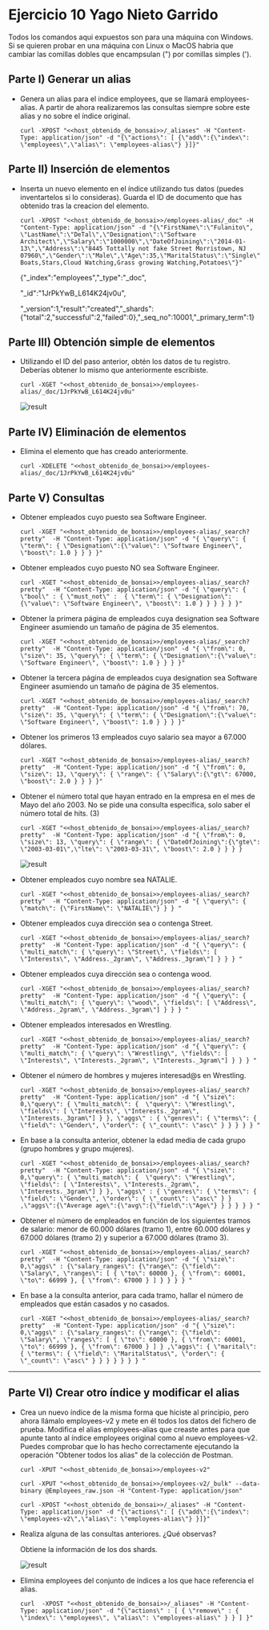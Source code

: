 # Ejercicio 10 Yago Nieto Garrido
Todos los comandos aqui expuestos son para una máquina con Windows. Si se quieren probar en una máquina con Linux o MacOS habria que cambiar las comillas dobles que encampsulan (") por comillas simples (').


## Parte I) Generar un alias
- Genera un alias para el indice employees, que se llamará employees-alias. A partir de ahora realizaremos las consultas siempre sobre este alias y no sobre el índice original.

     ``` 
    curl -XPOST "<<host_obtenido_de_bonsai>>/_aliases" -H "Content-Type: application/json" -d "{\"actions\": [ {\"add\":{\"index\": \"employees\",\"alias\": \"employees-alias\"} }]}"
     ```


## Parte II) Inserción de elementos
- Inserta un nuevo elemento en el índice utilizando tus datos (puedes inventartelos si lo consideras). Guarda el ID de documento  que has obtenido tras la creacion del elemento.

     ``` 
    curl -XPOST "<<host_obtenido_de_bonsai>>/employees-alias/_doc" -H "Content-Type: application/json" -d "{\"FirstName\":\"Fulanito\", \"LastName\":\"DeTal\",\"Designation\":\"Software Architect\",\"Salary\":\"1000000\",\"DateOfJoining\":\"2014-01-13\",\"Address\":\"8445 Tottally not fake Street Morristown, NJ 07960\",\"Gender\":\"Male\",\"Age\":35,\"MaritalStatus\":\"Single\",\"Interests\":\"R/C Boats,Stars,Cloud Watching,Grass growing Watching,Potatoes\"}"
     ```
    {"_index":"employees","_type":"_doc",
    
    "_id":"1JrPkYwB_L614K24jv0u",
    
    "_version":1,"result":"created","_shards":{"total":2,"successful":2,"failed":0},"_seq_no":10001,"_primary_term":1}

## Parte III) Obtención simple de elementos
- Utilizando el ID del paso anterior, obtén los datos de tu registro. Deberías obtener lo mismo que anteriormente escribiste.

     ``` 
    curl -XGET "<<host_obtenido_de_bonsai>>/employees-alias/_doc/1JrPkYwB_L614K24jv0u" 
     ```
    ![result](result.png)

## Parte IV) Eliminación de elementos
- Elimina el elemento que has creado anteriormente.

     ``` 
    curl -XDELETE "<<host_obtenido_de_bonsai>>/employees-alias/_doc/1JrPkYwB_L614K24jv0u" 
     ```


## Parte V) Consultas
- Obtener empleados cuyo puesto sea Software Engineer.

     ``` 
    curl -XGET "<<host_obtenido_de_bonsai>>/employees-alias/_search?pretty"  -H "Content-Type: application/json" -d "{ \"query\": { \"term\": { \"Designation\":{\"value\": \"Software Engineer\", \"boost\": 1.0 } } } }" 
     ```


- Obtener empleados cuyo puesto NO sea Software Engineer.

     ``` 
    curl -XGET "<<host_obtenido_de_bonsai>>/employees-alias/_search?pretty"  -H "Content-Type: application/json" -d "{ \"query\": { \"bool\" : { \"must_not\" :  { \"term\": { \"Designation\":{\"value\": \"Software Engineer\", \"boost\": 1.0 } } } } } }" 
     ```


- Obtener la primera página de empleados cuya designation sea Software Engineer asumiendo un tamaño de página de 35 elementos. 

     ``` 
    curl -XGET "<<host_obtenido_de_bonsai>>/employees-alias/_search?pretty"  -H "Content-Type: application/json" -d "{ \"from\": 0, \"size\": 35, \"query\": { \"term\": { \"Designation\":{\"value\": \"Software Engineer\", \"boost\": 1.0 } } } }" 
     ```


- Obtener la tercera página de empleados cuya designation sea Software Engineer asumiendo un tamaño de página de 35 elementos.

     ``` 
    curl -XGET "<<host_obtenido_de_bonsai>>/employees-alias/_search?pretty"  -H "Content-Type: application/json" -d "{ \"from\": 70, \"size\": 35, \"query\": { \"term\": { \"Designation\":{\"value\": \"Software Engineer\", \"boost\": 1.0 } } } }" 
     ```


- Obtener los primeros 13 empleados cuyo salario sea mayor a 67.000 dólares. 

     ``` 
    curl -XGET "<<host_obtenido_de_bonsai>>/employees-alias/_search?pretty"  -H "Content-Type: application/json" -d "{ \"from\": 0, \"size\": 13, \"query\": { \"range\": { \"Salary\":{\"gt\": 67000, \"boost\": 2.0 } } } }" 
     ```


- Obtener el número total que hayan entrado en la empresa en el mes de Mayo del año 2003. No se pide una consulta específica, solo saber el número total de hits. (3)

     ``` 
    curl -XGET "<<host_obtenido_de_bonsai>>/employees-alias/_search?pretty"  -H "Content-Type: application/json" -d "{ \"from\": 0, \"size\": 13, \"query\": { \"range\": { \"DateOfJoining\":{\"gte\": \"2003-03-01\",\"lte\": \"2003-03-31\", \"boost\": 2.0 } } } }
     ```
     ![result](result2.png)


- Obtener empleados cuyo nombre sea NATALIE.

     ``` 
    curl -XGET "<<host_obtenido_de_bonsai>>/employees-alias/_search?pretty"  -H "Content-Type: application/json" -d "{ \"query\": { \"match\": {\"FirstName\": \"NATALIE\"} } } " 
     ```

- Obtener empleados cuya dirección sea o contenga Street.

     ``` 
    curl -XGET "<<host_obtenido_de_bonsai>>/employees-alias/_search?pretty"  -H "Content-Type: application/json" -d "{ \"query\": { \"multi_match\": { \"query\": \"Street\", \"fields\": [ \"Interests\", \"Address._2gram\", \"Address._3gram\"] } } } " 
     ```


- Obtener empleados cuya dirección sea o contenga wood.

     ``` 
    curl -XGET "<<host_obtenido_de_bonsai>>/employees-alias/_search?pretty"  -H "Content-Type: application/json" -d "{ \"query\": { \"multi_match\": { \"query\": \"wood\", \"fields\": [ \"Address\", \"Address._2gram\", \"Address._3gram\"] } } } "  
     ```

- Obtener empleados interesados en Wrestling.

     ``` 
    curl -XGET "<<host_obtenido_de_bonsai>>/employees-alias/_search?pretty"  -H "Content-Type: application/json" -d "{ \"query\": { \"multi_match\": { \"query\": \"Wrestling\", \"fields\": [ \"Interests\", \"Interests._2gram\", \"Interests._3gram\"] } } } "  
     ```


- Obtener el número de hombres y mujeres interesad@s en Wrestling.

     ``` 
    curl -XGET "<<host_obtenido_de_bonsai>>/employees-alias/_search?pretty"  -H "Content-Type: application/json" -d "{ \"size\": 0,\"query\": { \"multi_match\": {  \"query\": \"Wrestling\", \"fields\": [ \"Interests\", \"Interests._2gram\", \"Interests._3gram\"] } }, \"aggs\" : { \"genres\": { \"terms\": { \"field\": \"Gender\", \"order\": { \"_count\": \"asc\" } } } } } "  
     ```


- En base a la consulta anterior, obtener la edad media de cada grupo (grupo hombres y grupo mujeres). 

     ``` 
    curl -XGET "<<host_obtenido_de_bonsai>>/employees-alias/_search?pretty"  -H "Content-Type: application/json" -d "{ \"size\": 0,\"query\": { \"multi_match\": {  \"query\": \"Wrestling\", \"fields\": [ \"Interests\", \"Interests._2gram\", \"Interests._3gram\"] } }, \"aggs\" : { \"genres\": { \"terms\": { \"field\": \"Gender\", \"order\": { \"_count\": \"asc\" } } ,\"aggs\":{\"Average age\":{\"avg\":{\"field\":\"Age\"} } } } } } " 
     ```


- Obtener el número de empleados en función de los siguientes tramos de salario: menor de 60.000 dólares (tramo 1), entre 60.000 dólares y 67.000 dólares (tramo 2) y superior a 67.000 dólares (tramo 3). 

     ``` 
    curl -XGET "<<host_obtenido_de_bonsai>>/employees-alias/_search?pretty"  -H "Content-Type: application/json" -d "{ \"size\": 0,\"aggs\" : {\"salary_ranges\": {\"range\": {\"field\": \"Salary\", \"ranges\": [ { \"to\": 60000 }, { \"from\": 60001, \"to\": 66999 }, { \"from\": 67000 } ] } } } } "  
     ```


- En base a la consulta anterior, para cada tramo, hallar el número de empleados que están casados y no casados.

     ``` 
    curl -XGET "<<host_obtenido_de_bonsai>>/employees-alias/_search?pretty"  -H "Content-Type: application/json" -d "{ \"size\": 0,\"aggs\" : {\"salary_ranges\": {\"range\": {\"field\": \"Salary\", \"ranges\": [ { \"to\": 60000 }, { \"from\": 60001, \"to\": 66999 }, { \"from\": 67000 } ] } ,\"aggs\": { \"marital\": { \"terms\": { \"field\": \"MaritalStatus\", \"order\": { \"_count\": \"asc\" } } } } } } } "  
     ```


---

## Parte VI) Crear otro índice y modificar el alias
- Crea un nuevo índice de la misma forma que hiciste al principio, pero ahora llámalo employees-v2 y mete en él todos los datos del fichero de prueba. Modifica el alias employees-alias que creaste antes para que apunte tanto al índice employees original como al nuevo employees-v2. Puedes comprobar que lo has hecho correctamente ejecutando la operación "Obtener todos los alias" de la colección de Postman.

     ``` 
    curl -XPUT "<<host_obtenido_de_bonsai>>/employees-v2" 

    curl -XPUT "<<host_obtenido_de_bonsai>>/employees-v2/_bulk" --data-binary @Employees_raw.json -H "Content-Type: application/json"

    curl -XPOST "<<host_obtenido_de_bonsai>>/_aliases" -H "Content-Type: application/json" -d "{\"actions\": [ {\"add\":{\"index\": \"employees-v2\",\"alias\": \"employees-alias\"} }]}"
     ```


- Realiza alguna de las consultas anteriores. ¿Qué observas?

     Obtiene la información de los dos shards.

     ![result](result3.png)

- Elimina employees del conjunto de índices a los que hace referencia el alias.

     ``` 
    curl  -XPOST "<<host_obtenido_de_bonsai>>/_aliases" -H "Content-Type: application/json" -d "{\"actions\" : [ { \"remove\" : { \"index\": \"employees\", \"alias\": \"employees-alias\" } } ] }"
     ```

